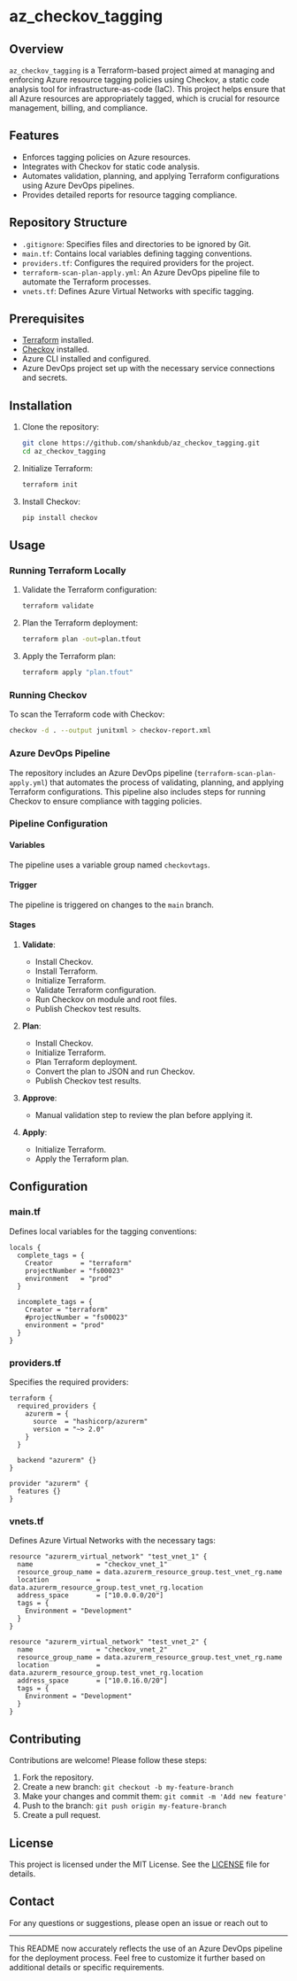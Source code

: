 # az_checkov_tagging

## Overview

`az_checkov_tagging` is a Terraform-based project aimed at managing and enforcing Azure resource tagging policies using Checkov, a static code analysis tool for infrastructure-as-code (IaC). This project helps ensure that all Azure resources are appropriately tagged, which is crucial for resource management, billing, and compliance.

## Features

- Enforces tagging policies on Azure resources.
- Integrates with Checkov for static code analysis.
- Automates validation, planning, and applying Terraform configurations using Azure DevOps pipelines.
- Provides detailed reports for resource tagging compliance.

## Repository Structure

- `.gitignore`: Specifies files and directories to be ignored by Git.
- `main.tf`: Contains local variables defining tagging conventions.
- `providers.tf`: Configures the required providers for the project.
- `terraform-scan-plan-apply.yml`: An Azure DevOps pipeline file to automate the Terraform processes.
- `vnets.tf`: Defines Azure Virtual Networks with specific tagging.

## Prerequisites

- [Terraform](https://www.terraform.io/downloads.html) installed.
- [Checkov](https://www.checkov.io/) installed.
- Azure CLI installed and configured.
- Azure DevOps project set up with the necessary service connections and secrets.

## Installation

1. Clone the repository:
   ```bash
   git clone https://github.com/shankdub/az_checkov_tagging.git
   cd az_checkov_tagging
   ```

2. Initialize Terraform:
   ```bash
   terraform init
   ```

3. Install Checkov:
   ```bash
   pip install checkov
   ```

## Usage

### Running Terraform Locally

1. Validate the Terraform configuration:
   ```bash
   terraform validate
   ```

2. Plan the Terraform deployment:
   ```bash
   terraform plan -out=plan.tfout
   ```

3. Apply the Terraform plan:
   ```bash
   terraform apply "plan.tfout"
   ```

### Running Checkov

To scan the Terraform code with Checkov:
```bash
checkov -d . --output junitxml > checkov-report.xml
```

### Azure DevOps Pipeline

The repository includes an Azure DevOps pipeline (`terraform-scan-plan-apply.yml`) that automates the process of validating, planning, and applying Terraform configurations. This pipeline also includes steps for running Checkov to ensure compliance with tagging policies.

### Pipeline Configuration

#### Variables

The pipeline uses a variable group named `checkovtags`.

#### Trigger

The pipeline is triggered on changes to the `main` branch.

#### Stages

1. **Validate**:
    - Install Checkov.
    - Install Terraform.
    - Initialize Terraform.
    - Validate Terraform configuration.
    - Run Checkov on module and root files.
    - Publish Checkov test results.

2. **Plan**:
    - Install Checkov.
    - Initialize Terraform.
    - Plan Terraform deployment.
    - Convert the plan to JSON and run Checkov.
    - Publish Checkov test results.

3. **Approve**:
    - Manual validation step to review the plan before applying it.

4. **Apply**:
    - Initialize Terraform.
    - Apply the Terraform plan.

## Configuration

### main.tf

Defines local variables for the tagging conventions:
```hcl
locals {
  complete_tags = {
    Creator       = "terraform"
    projectNumber = "fs00023"
    environment   = "prod"
  }

  incomplete_tags = {
    Creator = "terraform"
    #projectNumber = "fs00023"
    environment = "prod"
  }
}
```

### providers.tf

Specifies the required providers:
```hcl
terraform {
  required_providers {
    azurerm = {
      source  = "hashicorp/azurerm"
      version = "~> 2.0"
    }
  }

  backend "azurerm" {}
}

provider "azurerm" {
  features {}
}
```

### vnets.tf

Defines Azure Virtual Networks with the necessary tags:
```hcl
resource "azurerm_virtual_network" "test_vnet_1" {
  name                = "checkov_vnet_1"
  resource_group_name = data.azurerm_resource_group.test_vnet_rg.name
  location            = data.azurerm_resource_group.test_vnet_rg.location
  address_space       = ["10.0.0.0/20"]
  tags = {
    Environment = "Development"
  }
}

resource "azurerm_virtual_network" "test_vnet_2" {
  name                = "checkov_vnet_2"
  resource_group_name = data.azurerm_resource_group.test_vnet_rg.name
  location            = data.azurerm_resource_group.test_vnet_rg.location
  address_space       = ["10.0.16.0/20"]
  tags = {
    Environment = "Development"
  }
}
```

## Contributing

Contributions are welcome! Please follow these steps:

1. Fork the repository.
2. Create a new branch: `git checkout -b my-feature-branch`
3. Make your changes and commit them: `git commit -m 'Add new feature'`
4. Push to the branch: `git push origin my-feature-branch`
5. Create a pull request.

## License

This project is licensed under the MIT License. See the [LICENSE](LICENSE) file for details.

## Contact

For any questions or suggestions, please open an issue or reach out to 

---

This README now accurately reflects the use of an Azure DevOps pipeline for the deployment process. Feel free to customize it further based on additional details or specific requirements.

